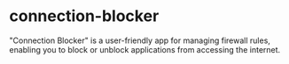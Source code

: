 # connection-blocker
"Connection Blocker" is a user-friendly app for managing firewall rules, enabling you to block or unblock applications from accessing the internet.
